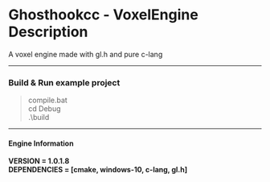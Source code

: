 # Ghosthookcc - VoxelEngine Description
A voxel engine made with gl.h and pure c-lang

---

### Build & Run example project
>compile.bat<br/>cd Debug<br/>.\build


---

#### Engine Information
**VERSION = __1.0.1.8__**
<br/>
**DEPENDENCIES = __[cmake, windows-10, c-lang, gl.h]__**
